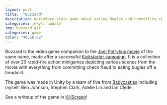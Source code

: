 ```yaml
---
layout: post
title:  "Buzzard"
description: WarioWare-style game about eating Bugles and committing check fraud 
categories: jekyll update
img: buzzard.gif
categories: game
color: "40,56,62"
---
```

Buzzard is the video game companion to the [Joel Potrykus movie](https://en.wikipedia.org/wiki/Buzzard_(film)) of the same name, made after a successful [Kickstarter campaign](https://www.kickstarter.com/projects/potrykus/buzzard-the-video-game). It is a collection of over 20 rapid-fire action minigames depicting various scenes from the movie with everything from committing check fraud to eating bugles off a treadmill. 

The game was made in Unity by a team of five from [Babycastles](http://babycastles.com) including myself, Ben Johnson, Stephen Clark, Adelle Lin and Ian Clyde.

See a writeup of the game in [KillScreen](https://killscreen.com/articles/in-buzzard-living-is-hell/)!
